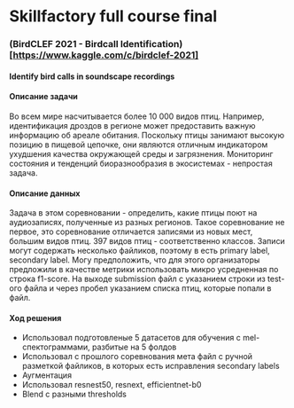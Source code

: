 # Skillfactory full course final

### (BirdCLEF 2021 - Birdcall Identification)[https://www.kaggle.com/c/birdclef-2021]
#### Identify bird calls in soundscape recordings

#### Описание задачи
Во всем мире насчитывается более 10 000 видов птиц. Например, идентификация дроздов в регионе может предоставить важную информацию об ареале обитания. Поскольку птицы занимают высокую позицию в пищевой цепочке, они являются отличным индикатором ухудшения качества окружающей среды и загрязнения. Мониторинг состояния и тенденций биоразнообразия в экосистемах - непростая задача.
#### Описание данных
Задача в этом соревновании - определить, какие птицы поют на​ аудиозаписях, полученные из разных регионов. Такое соревнование не первое, это соревнование отличается записями из новых мест, большим видов птиц. 397 видов птиц - соответственно классов. Записи могут содержать несколько файликов, поэтому в есть primary label, secondary label. Могу предположить, что для этого организаторы предложили в качестве метрики использовать микро усредненная по строка f1-score. На выходе submission файл с указанием строки из test-ого файла и через пробел указанием списка птиц, которые попали в файл.
#### Ход решения
* Использовал подготовленые 5 датасетов для обучения с mel-спектограммами, разбитые на 5 фолдов
* Использовал с прошлого соревнования мета файл с ручной разметкой файликов, в которых есть исправления secondary labels
* Аугментация
* Использовал resnest50, resnext, efficientnet-b0
* Blend с разными thresholds
